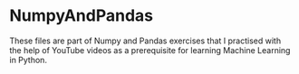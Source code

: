 # NumpyAndPandas

These files are part of Numpy and Pandas exercises that I practised with the help of YouTube videos as a prerequisite for learning Machine Learning in Python.
